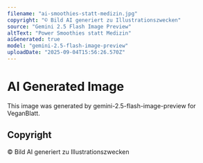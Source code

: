 ```yaml
---
filename: "ai-smoothies-statt-medizin.jpg"
copyright: "© Bild AI generiert zu Illustrationszwecken"
source: "Gemini 2.5 Flash Image Preview"
altText: "Power Smoothies statt Medizin"
aiGenerated: true
model: "gemini-2.5-flash-image-preview"
uploadDate: "2025-09-04T15:56:26.570Z"
---
```


# AI Generated Image

This image was generated by gemini-2.5-flash-image-preview for VeganBlatt.

## Copyright
© Bild AI generiert zu Illustrationszwecken
